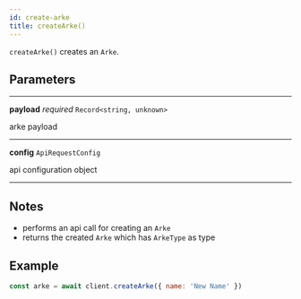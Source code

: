 ```yaml
---
id: create-arke
title: createArke()
---
```


`createArke()` creates an `Arke`.


## Parameters

---
**payload** *required* `Record<string, unknown>`

arke payload

---
**config** `ApiRequestConfig`

api configuration object

---


## Notes

* performs an api call for creating an `Arke`
* returns the created `Arke` which has `ArkeType` as type

## Example

```js
const arke = await client.createArke({ name: 'New Name' })
```

